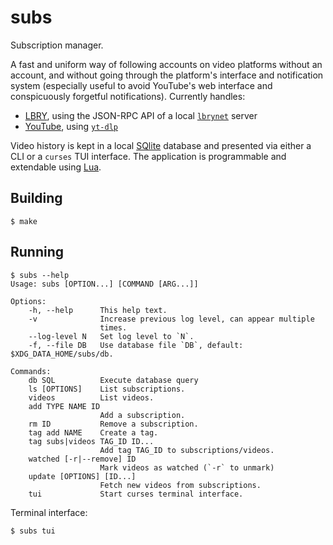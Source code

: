 subs
====

Subscription manager.

A fast and uniform way of following accounts on video platforms without an
account, and without going through the platform's interface and notification
system (especially useful to avoid YouTube's web interface and conspicuously
forgetful notifications).  Currently handles:

- [LBRY][lbry], using the JSON-RPC API of a local [`lbrynet`][lbrynet] server
- [YouTube][youtube], using [`yt-dlp`][yt_dlp]

Video history is kept in a local [SQlite][sqlite] database and presented via
either a CLI or a `curses` TUI interface.  The application is programmable and
extendable using [Lua][lua].

Building
--------

```console
$ make
```

Running
-------

```console
$ subs --help
Usage: subs [OPTION...] [COMMAND [ARG...]]

Options:
    -h, --help      This help text.
    -v              Increase previous log level, can appear multiple
                    times.
    --log-level N   Set log level to `N`.
    -f, --file DB   Use database file `DB`, default: $XDG_DATA_HOME/subs/db.

Commands:
    db SQL          Execute database query
    ls [OPTIONS]    List subscriptions.
    videos          List videos.
    add TYPE NAME ID
                    Add a subscription.
    rm ID           Remove a subscription.
    tag add NAME    Create a tag.
    tag subs|videos TAG_ID ID...
                    Add tag TAG_ID to subscriptions/videos.
    watched [-r|--remove] ID
                    Mark videos as watched (`-r` to unmark)
    update [OPTIONS] [ID...]
                    Fetch new videos from subscriptions.
    tui             Start curses terminal interface.
```

Terminal interface:

```console
$ subs tui
```

[lbry]: https://lbry.com
[lbrynet]: https://github.com/lbryio/lbry-sdk.git
[lua]: https://www.lua.org
[sqlite]: https://www.sqlite.org
[youtube]: https://youtube.com
[yt_dlp]: https://github.com/yt-dlp/yt-dlp.git
